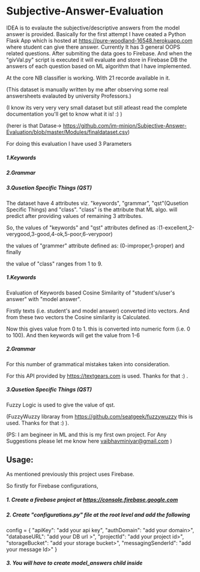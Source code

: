 # Subjective-Answer-Evaluation
IDEA is to evalaute the subjective/descriptive answers from the model answer is provided.
Basically for the first attempt I have ceated a Python Flask App which is hosted at https://pure-woodland-16548.herokuapp.com where student can give there answer.
Currently It has 3 general OOPS related questions. After submiting the data goes to Firebase.
And when the "givVal.py" script is executed it will evaluate and store in Firebase DB the answers of each question based on ML algorithm that I have implemented.

At the core NB classifier is working. With 21 recorde available in it.

(This dataset is manually written by me after observing some real answersheets evalauted by university Professors.)

(I know its very very very small dataset but still atleast read the complete documentation you'll get to know what it is! :) )

(herer is that Datase-> https://github.com/im-minion/Subjective-Answer-Evaluation/blob/master/Modules/finaldataset.csv)


For doing this evaluation I have used 3 Parameters 
##### 1.Keywords
##### 2.Grammar
##### 3.Qusetion Specific Things (QST)

The dataset have 4 attributes viz. "keywords", "grammar", "qst"(Qusetion Specific Things) and "class".
"class" is the attribute that ML algo. will predict after providing values of remaining 3 attributes.

So,
the values of "keywords" and "qst" attributes defined as :(1-excellent,2-verygood,3-good,4-ok,5-poor,6-verypoor)

the values of "grammer" attribute defined as: (0-improper,1-proper) and finally

the value of "class" ranges from 1 to 9. 


##### 1.Keywords
Evaluation of Keywords based Cosine Similarity of "student's/user's answer" with "model answer".

Firstly texts (i.e. student's and model answer) converted into vectors. And from these two vectors the Cosine similarity is Calculated.

Now this gives value from 0 to 1. this is converted into numeric form (i.e. 0 to 100). And then keywords will get the value from 1-6


##### 2.Grammar
For this number of grammatical mistakes taken into consideration.

For this API provided by https://textgears.com is used. Thanks for that :) .

##### 3.Qusetion Specific Things (QST)
Fuzzy Logic is used to give the value of qst.

(FuzzyWuzzy libraray from https://github.com/seatgeek/fuzzywuzzy this is used. Thanks for that :) ).


(PS: I am begineer in ML and this is my first own project. For Any Suggestions please let me know here vaibhavminiyar@gmail.com )

## Usage:

As mentioned previously this project uses Firebase.

So firstly for Firebase configurations,
 ##### 1. Create a firebase project at https://console.firebase.google.com
 
 ##### 2. Create "configurations.py" file at the root level and add the following

config = {
    "apiKey": "add your api key",
    "authDomain": "add your domain>",
    "databaseURL": "add your DB url >",
    "projectId": "add your project id>",
    "storageBucket": "add your storage bucket>",
    "messagingSenderId": "add your message Id>"
}

##### 3. You will have to create model_answers child inside 